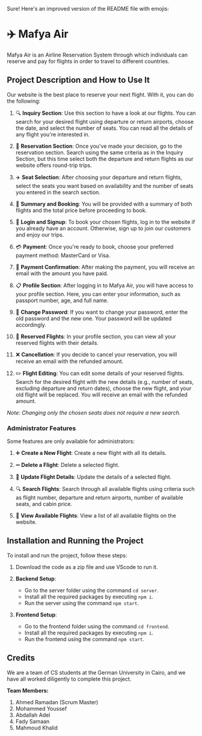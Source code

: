 Sure! Here's an improved version of the README file with emojis:

# ✈️ Mafya Air

Mafya Air is an Airline Reservation System through which individuals can reserve and pay for flights in order to travel to different countries.

## Project Description and How to Use It

Our website is the best place to reserve your next flight. With it, you can do the following:

1. 🔍 **Inquiry Section**: Use this section to have a look at our flights. You can search for your desired flight using departure or return airports, choose the date, and select the number of seats. You can read all the details of any flight you're interested in.

2. 📝 **Reservation Section**: Once you've made your decision, go to the reservation section. Search using the same criteria as in the Inquiry Section, but this time select both the departure and return flights as our website offers round-trip trips.

3. ✈️ **Seat Selection**: After choosing your departure and return flights, select the seats you want based on availability and the number of seats you entered in the search section.

4. 💼 **Summary and Booking**: You will be provided with a summary of both flights and the total price before proceeding to book.

5. 🔐 **Login and Signup**: To book your chosen flights, log in to the website if you already have an account. Otherwise, sign up to join our customers and enjoy our trips.

6. 💳 **Payment**: Once you're ready to book, choose your preferred payment method: MasterCard or Visa.

7. 📧 **Payment Confirmation**: After making the payment, you will receive an email with the amount you have paid.

8. 📋 **Profile Section**: After logging in to Mafya Air, you will have access to your profile section. Here, you can enter your information, such as passport number, age, and full name.

9. 🔑 **Change Password**: If you want to change your password, enter the old password and the new one. Your password will be updated accordingly.

10. 📅 **Reserved Flights**: In your profile section, you can view all your reserved flights with their details.

11. ❌ **Cancellation**: If you decide to cancel your reservation, you will receive an email with the refunded amount.

12. ✏️ **Flight Editing**: You can edit some details of your reserved flights. Search for the desired flight with the new details (e.g., number of seats, excluding departure and return dates), choose the new flight, and your old flight will be replaced. You will receive an email with the refunded amount.

*Note: Changing only the chosen seats does not require a new search.*

### Administrator Features

Some features are only available for administrators:

1. ➕ **Create a New Flight**: Create a new flight with all its details.

2. ➖ **Delete a Flight**: Delete a selected flight.

3. 🔄 **Update Flight Details**: Update the details of a selected flight.

4. 🔍 **Search Flights**: Search through all available flights using criteria such as flight number, departure and return airports, number of available seats, and cabin price.

5. 📜 **View Available Flights**: View a list of all available flights on the website.

## Installation and Running the Project

To install and run the project, follow these steps:

1. Download the code as a zip file and use VScode to run it.

2. **Backend Setup**:
   - Go to the server folder using the command `cd server`.
   - Install all the required packages by executing `npm i`.
   - Run the server using the command `npm start`.

3. **Frontend Setup**:
   - Go to the frontend folder using the command `cd frontend`.
   - Install all the required packages by executing `npm i`.
   - Run the frontend using the command `npm start`.

## Credits

We are a team of CS students at the German University in Cairo, and we have all worked diligently to complete this project.

**Team Members:**
1. Ahmed Ramadan (Scrum Master)
2. Mohammed Youssef
3. Abdallah Adel
4. Fady Samaan
5. Mahmoud Khalid

